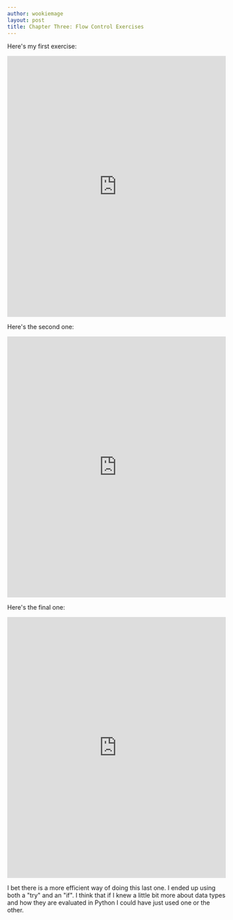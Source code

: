 ```yaml
---
author: wookiemage
layout: post
title: Chapter Three: Flow Control Exercises
---
```

Here's my first exercise:
<iframe src="https://trinket.io/embed/python/01b02c1c22" width="100%" height="600" frameborder="0" marginwidth="0" marginheight="0" allowfullscreen></iframe>

Here's the second one:
<iframe src="https://trinket.io/embed/python/04aea8e8eb" width="100%" height="600" frameborder="0" marginwidth="0" marginheight="0" allowfullscreen></iframe>

Here's the final one:
<iframe src="https://trinket.io/embed/python/90f2e61a9a" width="100%" height="600" frameborder="0" marginwidth="0" marginheight="0" allowfullscreen></iframe>

I bet there is a more efficient way of doing this last one. I ended up using both a "try" and an "if". I think that if I knew a little bit more about data types and how they are evaluated in Python I could have just used one or the other.
